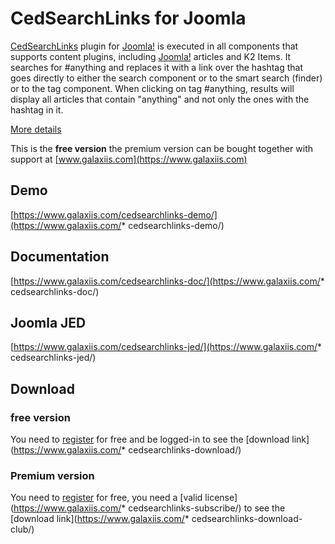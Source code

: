 # CedSearchLinks for Joomla
[CedSearchLinks](https://www.galaxiis.com/cedsearchlinks-showcase/) plugin for [Joomla!](https://www.joomla.org) is executed in all components that supports content plugins, including [Joomla!](https://www.joomla.org) articles and K2 Items. It searches for #anything and replaces it with a link over the hashtag that goes directly to either the search component or to the smart search (finder) or to the tag component. When clicking on tag #anything, results will display all articles that contain "anything" and not only the ones with the hashtag in it.

[More details](https://www.galaxiis.com/cedsearchlinks-showcase/) 

This is the **free version** the premium version can be bought together with support at [www.galaxiis.com](https://www.galaxiis.com)

## Demo
[https://www.galaxiis.com/cedsearchlinks-demo/](https://www.galaxiis.com/* cedsearchlinks-demo/)

## Documentation
[https://www.galaxiis.com/cedsearchlinks-doc/](https://www.galaxiis.com/* cedsearchlinks-doc/)

## Joomla JED
[https://www.galaxiis.com/cedsearchlinks-jed/](https://www.galaxiis.com/* cedsearchlinks-jed/)

## Download
### free version
You need to [register](https://www.galaxiis.com/index.php/member-access?view=registration) for free and be logged-in to see the [download link](https://www.galaxiis.com/* cedsearchlinks-download/)  

### Premium version

You need to [register](https://www.galaxiis.com/index.php/member-access?view=registration) for free, you need a [valid license](https://www.galaxiis.com/* cedsearchlinks-subscribe/) to see the [download link](https://www.galaxiis.com/* cedsearchlinks-download-club/)